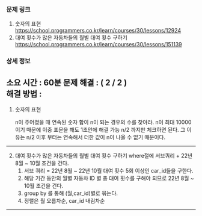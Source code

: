 ### 문제 링크

1. 숫자의 표현
   https://school.programmers.co.kr/learn/courses/30/lessons/12924
2. 대여 횟수가 많은 자동차들의 월별 대여 횟수 구하기
   https://school.programmers.co.kr/learn/courses/30/lessons/151139


### 상세 정보
소요 시간 :  60분
문제 해결 : ( 2 / 2 )    
해결 방법 :
-------

1. 숫자의 표현
   
   n이 주어졌을 때 연속된 숫자 합이 n이 되는 경우의 수를 찾아라.
   n이 최대 10000이기 때문에 이중 포문을 해도 1초안에 해결 가능
   n/2 까지만 체크하면 된다. 그 이유는 n/2 이후 부터는 연속해서 더한 값이 n이 나올 수 없기 때문이다.
   
-------

2. 대여 횟수가 많은 자동차들의 월별 대여 횟수 구하기
   where절에 서브쿼리 + 22년 8월 ~ 10월 조건을 건다.
   1. 서브 쿼리 = 22년 8월 ~ 22년 10월 대여 횟수 5회 이상인 car_id들을 구한다.   
   2. 해당 기간 동안의 월별 자동차 ID 별 총 대여 횟수를 구해야 되므로 22년 8월 ~ 10월 조건을 건다.
   3. group by 를 통해 (월,car_id)별로 묶는다.
   4. 정렬은 월 오름차순, car_id 내림차순
-------
